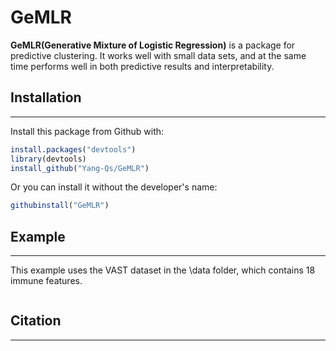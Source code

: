 
# GeMLR<a/></a>

**GeMLR(Generative Mixture of Logistic Regression)** is a package for predictive clustering. 
It works well with small data sets, and at the same time performs well in both predictive results and interpretability.

## Installation
------------------------------------------------------------------------

Install this package from Github with:
```r
install.packages("devtools")
library(devtools)
install_github("Yang-Qs/GeMLR")
```

Or you can install it without the developer's name:
```r
githubinstall("GeMLR")
```

## Example
------------------------------------------------------------------------
This example uses the VAST dataset in the \data folder, which contains 18 immune features.
```r

```


## Citation
------------------------------------------------------------------------

